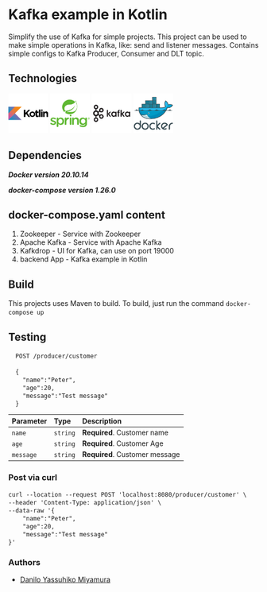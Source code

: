 # Kafka example in Kotlin
Simplify the use of Kafka for simple projects. This project can be used to make simple operations in Kafka, like: send and listener messages.
Contains simple configs to Kafka Producer, Consumer and DLT topic.

## Technologies
<img height="80" src="https://raw.githubusercontent.com/devicons/devicon/1119b9f84c0290e0f0b38982099a2bd027a48bf1/icons/kotlin/kotlin-original-wordmark.svg" title="kotlin" width="80" alt="Kotlin"/>
<img height="80" src="https://raw.githubusercontent.com/devicons/devicon/1119b9f84c0290e0f0b38982099a2bd027a48bf1/icons/spring/spring-original-wordmark.svg" title="spring" width="80" alt="Spring"/>
<img height="80" src="https://raw.githubusercontent.com/devicons/devicon/1119b9f84c0290e0f0b38982099a2bd027a48bf1/icons/apachekafka/apachekafka-original-wordmark.svg" title="kafka" width="80" alt="Kafka"/>
<img height="80" src="https://raw.githubusercontent.com/devicons/devicon/1119b9f84c0290e0f0b38982099a2bd027a48bf1/icons/docker/docker-original-wordmark.svg" title="docker" width="80" alt="Docker"/>

## Dependencies
***Docker version 20.10.14***

***docker-compose version 1.26.0***

## docker-compose.yaml content
1. Zookeeper - Service with Zookeeper
2. Apache Kafka - Service with Apache Kafka
3. Kafkdrop - UI for Kafka, can use on port 19000
4. backend App - Kafka example in Kotlin

## Build
This projects uses Maven to build. To build, just run the command `docker-compose up`

## Testing
```http
  POST /producer/customer
  
  {
    "name":"Peter",
    "age":20,
    "message":"Test message"
  }
```

| Parameter | Type     | Description                    |
|:----------|:---------|:-------------------------------|
| `name`    | `string` | **Required**. Customer name    |
| `age`     | `string` | **Required**. Customer Age     |
| `message` | `string` | **Required**. Customer message |

### Post via curl
```shell
curl --location --request POST 'localhost:8080/producer/customer' \
--header 'Content-Type: application/json' \
--data-raw '{
    "name":"Peter",
    "age":20,
    "message":"Test message"
}'
```

### Authors
 * [Danilo Yassuhiko Miyamura](https://www.linkedin.com/in/danilomiyamura)
